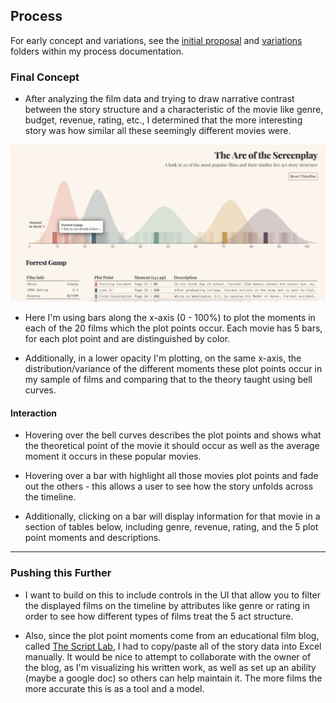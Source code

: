 ## Process

For early concept and variations, see the [initial proposal](https://github.com/samizdatco/dvia-2018/tree/master/4.final-project/students/am/andrew/process/initial-proposal) and [variations](https://github.com/samizdatco/dvia-2018/tree/master/4.final-project/students/am/andrew/process/variations) folders within my process documentation.

### Final Concept

- After analyzing the film data and trying to draw narrative contrast between the story structure and a characteristic of the movie like genre, budget, revenue, rating, etc., I determined that the more interesting story was how similar all these seemingly different movies were.

![final](final.png)

- Here I'm using bars along the x-axis (0 - 100%) to plot the moments in each of the 20 films which the plot points occur. Each movie has 5 bars, for each plot point and are distinguished by color.

- Additionally, in a lower opacity I'm plotting, on the same x-axis, the distribution/variance of the different moments these plot points occur in my sample of films and comparing that to the theory taught using bell curves.

#### Interaction

- Hovering over the bell curves describes the plot points and shows what the theoretical point of the movie it should occur as well as the average moment it occurs in these popular movies.

* Hovering over a bar with highlight all those movies plot points and fade out the others - this allows a user to see how the story unfolds across the timeline.

- Additionally, clicking on a bar will display information for that movie in a section of tables below, including genre, revenue, rating, and the 5 plot point moments and descriptions.

---

### Pushing this Further

- I want to build on this to include controls in the UI that allow you to filter the displayed films on the timeline by attributes like genre or rating in order to see how different types of films treat the 5 act structure.

- Also, since the plot point moments come from an educational film blog, called [The Script Lab](https://thescriptlab.com/), I had to copy/paste all of the story data into Excel manually. It would be nice to attempt to collaborate with the owner of the blog, as I'm visualizing his written work, as well as set up an ability (maybe a google doc) so others can help maintain it. The more films the more accurate this is as a tool and a model.
